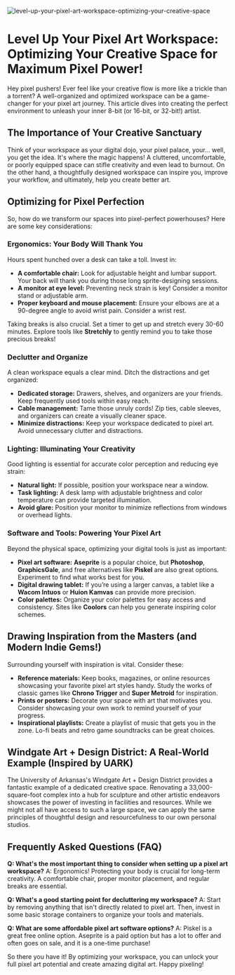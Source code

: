 ![level-up-your-pixel-art-workspace-optimizing-your-creative-space](https://images.pexels.com/photos/7552373/pexels-photo-7552373.jpeg?auto=compress&cs=tinysrgb&fit=crop&h=627&w=1200)

# Level Up Your Pixel Art Workspace: Optimizing Your Creative Space for Maximum Pixel Power!

Hey pixel pushers! Ever feel like your creative flow is more like a trickle than a torrent? A well-organized and optimized workspace can be a game-changer for your pixel art journey. This article dives into creating the perfect environment to unleash your inner 8-bit (or 16-bit, or 32-bit!) artist.

## The Importance of Your Creative Sanctuary

Think of your workspace as your digital dojo, your pixel palace, your… well, you get the idea. It's where the magic happens! A cluttered, uncomfortable, or poorly equipped space can stifle creativity and even lead to burnout. On the other hand, a thoughtfully designed workspace can inspire you, improve your workflow, and ultimately, help you create better art.

## Optimizing for Pixel Perfection

So, how do we transform our spaces into pixel-perfect powerhouses? Here are some key considerations:

### Ergonomics: Your Body Will Thank You

Hours spent hunched over a desk can take a toll. Invest in:

*   **A comfortable chair:** Look for adjustable height and lumbar support. Your back will thank you during those long sprite-designing sessions.
*   **A monitor at eye level:** Preventing neck strain is key! Consider a monitor stand or adjustable arm.
*   **Proper keyboard and mouse placement:** Ensure your elbows are at a 90-degree angle to avoid wrist pain. Consider a wrist rest.

Taking breaks is also crucial. Set a timer to get up and stretch every 30-60 minutes. Explore tools like **Stretchly** to gently remind you to take those precious breaks!

### Declutter and Organize

A clean workspace equals a clear mind. Ditch the distractions and get organized:

*   **Dedicated storage:** Drawers, shelves, and organizers are your friends. Keep frequently used tools within easy reach.
*   **Cable management:** Tame those unruly cords! Zip ties, cable sleeves, and organizers can create a visually cleaner space.
*   **Minimize distractions:** Keep your workspace dedicated to pixel art. Avoid unnecessary clutter and distractions.

### Lighting: Illuminating Your Creativity

Good lighting is essential for accurate color perception and reducing eye strain:

*   **Natural light:** If possible, position your workspace near a window.
*   **Task lighting:** A desk lamp with adjustable brightness and color temperature can provide targeted illumination.
*   **Avoid glare:** Position your monitor to minimize reflections from windows or overhead lights.

### Software and Tools: Powering Your Pixel Art

Beyond the physical space, optimizing your digital tools is just as important:

*   **Pixel art software:** **Aseprite** is a popular choice, but **Photoshop**, **GraphicsGale**, and free alternatives like **Piskel** are also great options. Experiment to find what works best for you.
*   **Digital drawing tablet:** If you’re using a larger canvas, a tablet like a **Wacom Intuos** or **Huion Kamvas** can provide more precision.
*   **Color palettes:** Organize your color palettes for easy access and consistency. Sites like **Coolors** can help you generate inspiring color schemes.

## Drawing Inspiration from the Masters (and Modern Indie Gems!) 

Surrounding yourself with inspiration is vital. Consider these:

*   **Reference materials:** Keep books, magazines, or online resources showcasing your favorite pixel art styles handy. Study the works of classic games like **Chrono Trigger** and **Super Metroid** for inspiration.
*   **Prints or posters:** Decorate your space with art that motivates you. Consider showcasing your own work to remind yourself of your progress.
*   **Inspirational playlists:** Create a playlist of music that gets you in the zone. Lo-fi beats and retro game soundtracks can be great choices.

## Windgate Art + Design District: A Real-World Example (Inspired by UARK)

The University of Arkansas's Windgate Art + Design District provides a fantastic example of a dedicated creative space. Renovating a 33,000-square-foot complex into a hub for sculpture and other artistic endeavors showcases the power of investing in facilities and resources. While we might not all have access to such a large space, we can apply the same principles of thoughtful design and resourcefulness to our own personal studios.

## Frequently Asked Questions (FAQ)

**Q: What's the most important thing to consider when setting up a pixel art workspace?**
A: Ergonomics! Protecting your body is crucial for long-term creativity. A comfortable chair, proper monitor placement, and regular breaks are essential.

**Q: What's a good starting point for decluttering my workspace?**
A: Start by removing anything that isn't directly related to pixel art. Then, invest in some basic storage containers to organize your tools and materials.

**Q: What are some affordable pixel art software options?**
A: Piskel is a great free online option. Aseprite is a paid option but has a lot to offer and often goes on sale, and it is a one-time purchase!

So there you have it! By optimizing your workspace, you can unlock your full pixel art potential and create amazing digital art. Happy pixeling!

